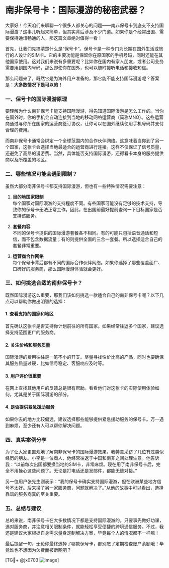 # 南非保号卡：国际漫游的秘密武器？

大家好！今天咱们来聊聊一个很多人都关心的问题——南非保号卡到底支不支持国际漫游？这事儿听起来简单，但其实背后涉及不少门道。如果你是个经常出国、需要保持通讯畅通的人，那这篇文章绝对值得一看！

首先，让我们先搞清楚什么是“保号卡”。保号卡是一种专门为长期在国外生活或旅行的人设计的SIM卡。它的主要功能是保留你在原国家的手机号码，同时还能在其他国家使用。这对我们来说有多重要呢？比如你在国内有家人朋友，或者公司业务需要用到国内号码，那么即使你在国外，也可以随时接听电话和接收短信。

那么问题来了，既然它是为海外用户准备的，那它能不能支持国际漫游呢？答案是：**大多数情况下是可以的！**

### 一、保号卡的国际漫游原理

要理解为什么南非保号卡能支持国际漫游，得先知道国际漫游是怎么工作的。当你在国外时，你的手机会自动连接到当地的移动网络运营商（简称MNO）。这些运营商通过与你所在国家的运营商签订协议，让你可以在国外继续使用手机号码并支付合理的费用。

而南非保号卡通常会绑定一个全球范围内的合作伙伴网络。这意味着当你到了另一个国家，这张卡会选择当地最适合的运营商进行连接。这样不仅保证了信号质量，还避免了高昂的漫游费。当然，具体能否支持国际漫游，还得看卡本身的服务提供商以及所覆盖的地区。

### 二、哪些情况可能会遇到限制？

虽然大部分南非保号卡都支持国际漫游，但也有一些特殊情况需要注意：

1. **目的地国家限制**  
   每个国家对国际漫游的支持程度不同。有些国家可能没有足够的技术支持，导致你的保号卡无法正常工作。因此，在出国前最好提前查询一下目标国家是否支持该服务。

2. **套餐内容**  
   不同的保号卡提供的国际漫游套餐各不相同。有的可能只包括语音通话和短信，而不包含数据流量；有的则提供全面的三合一套餐。所以选择适合自己的套餐非常重要。

3. **运营商合作网络**  
   每个保号卡背后都有不同的国际合作伙伴网络。如果你选择了那些覆盖面广、口碑好的服务商，那么国际漫游体验就会更好。

### 三、如何挑选合适的南非保号卡？

既然国际漫游这么重要，那我们该如何挑选一款适合自己的南非保号卡呢？以下几点可以帮助你做出明智的选择：

#### 1. 查看支持的国家和地区  
   首先确认这张卡是否支持你计划前往的所有国家。如果经常往返多个国家，建议选择支持范围更广的服务商。

#### 2. 关注价格和服务质量  
   国际漫游的费用往往是一笔不小的开支。尽量寻找性价比高的产品，同时也要确保其服务质量过硬，比如信号稳定、客服响应及时等。

#### 3. 用户评价很重要  
   在网上查找其他用户的反馈总是很有帮助。看看他们对这张卡的实际使用体验如何，尤其是关于国际漫游的部分。

#### 4. 是否提供紧急援助服务  
   如果你去的地方比较偏远，建议选择那些能够提供紧急援助服务的保号卡。万一遇到麻烦，至少还有人可以帮你解决问题。

### 四、真实案例分享

为了让大家更直观地了解南非保号卡的国际漫游效果，我特意采访了几位有过类似经历的朋友。小李是一位商人，他经常往返于中国和南非之间处理生意。他告诉我：“以前每次出国都要换当地的SIM卡，非常麻烦。现在用了南非保号卡后，完全不用操心这些问题了。无论是打电话还是发邮件，都能无缝对接。”

另一位用户张先生则表示：“我的保号卡确实支持国际漫游，但在欧洲某些地方信号不太好。后来换了另一家服务商，问题就解决了。”从他的故事中可以看出，选择靠谱的服务商真的至关重要。

### 五、总结与建议

总的来说，南非保号卡在大多数情况下都是支持国际漫游的。只要事先做好功课，选对服务商，并注意相关限制条件，就能轻松享受便捷的跨境通信服务。不过，我还是建议大家根据自身需求量身定制解决方案，毕竟每个人的情况都不一样嘛！

最后提醒一句，无论你最终选择了哪款保号卡，都别忘了定期检查账户余额哦！毕竟谁也不想因为欠费而被断网吧？

[TG💪+ @jx0703 ![Image](https://github.com/user-attachments/assets/dbca1d08-cadb-493c-b0ec-ad6f7a83f270)]